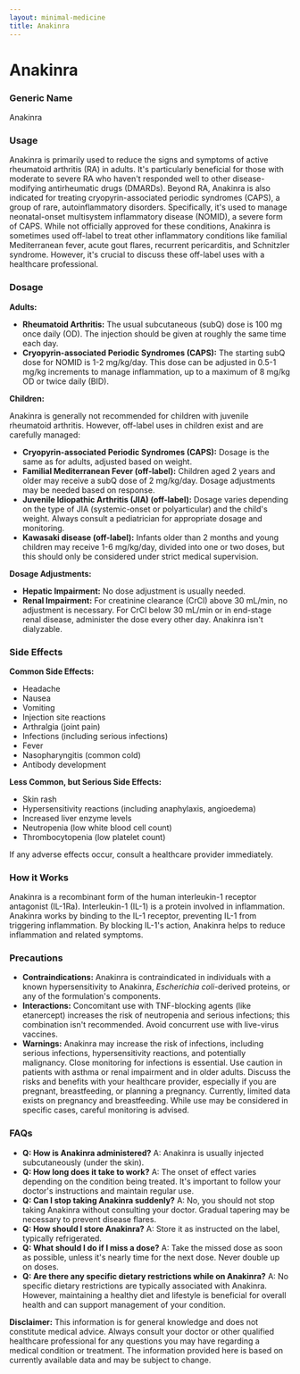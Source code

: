 ```yaml
---
layout: minimal-medicine
title: Anakinra
---
```


# Anakinra
### Generic Name
Anakinra

### Usage
Anakinra is primarily used to reduce the signs and symptoms of active rheumatoid arthritis (RA) in adults.  It's particularly beneficial for those with moderate to severe RA who haven't responded well to other disease-modifying antirheumatic drugs (DMARDs).  Beyond RA, Anakinra is also indicated for treating cryopyrin-associated periodic syndromes (CAPS), a group of rare, autoinflammatory disorders.  Specifically, it's used to manage neonatal-onset multisystem inflammatory disease (NOMID), a severe form of CAPS.  While not officially approved for these conditions, Anakinra is sometimes used off-label to treat other inflammatory conditions like familial Mediterranean fever, acute gout flares, recurrent pericarditis, and Schnitzler syndrome.  However, it's crucial to discuss these off-label uses with a healthcare professional.


### Dosage

**Adults:**

* **Rheumatoid Arthritis:**  The usual subcutaneous (subQ) dose is 100 mg once daily (OD).  The injection should be given at roughly the same time each day.
* **Cryopyrin-associated Periodic Syndromes (CAPS):**  The starting subQ dose for NOMID is 1-2 mg/kg/day.  This dose can be adjusted in 0.5-1 mg/kg increments to manage inflammation, up to a maximum of 8 mg/kg OD or twice daily (BID).

**Children:**

Anakinra is generally not recommended for children with juvenile rheumatoid arthritis. However, off-label uses in children exist and are carefully managed:

* **Cryopyrin-associated Periodic Syndromes (CAPS):** Dosage is the same as for adults, adjusted based on weight.
* **Familial Mediterranean Fever (off-label):** Children aged 2 years and older may receive a subQ dose of 2 mg/kg/day.  Dosage adjustments may be needed based on response.
* **Juvenile Idiopathic Arthritis (JIA) (off-label):** Dosage varies depending on the type of JIA (systemic-onset or polyarticular) and the child's weight.  Always consult a pediatrician for appropriate dosage and monitoring.
* **Kawasaki disease (off-label):**  Infants older than 2 months and young children may receive 1-6 mg/kg/day, divided into one or two doses, but this should only be considered under strict medical supervision.

**Dosage Adjustments:**

* **Hepatic Impairment:** No dose adjustment is usually needed.
* **Renal Impairment:**  For creatinine clearance (CrCl) above 30 mL/min, no adjustment is necessary. For CrCl below 30 mL/min or in end-stage renal disease, administer the dose every other day.  Anakinra isn't dialyzable.


### Side Effects

**Common Side Effects:**

* Headache
* Nausea
* Vomiting
* Injection site reactions
* Arthralgia (joint pain)
* Infections (including serious infections)
* Fever
* Nasopharyngitis (common cold)
* Antibody development

**Less Common, but Serious Side Effects:**

* Skin rash
* Hypersensitivity reactions (including anaphylaxis, angioedema)
* Increased liver enzyme levels
* Neutropenia (low white blood cell count)
* Thrombocytopenia (low platelet count)

If any adverse effects occur, consult a healthcare provider immediately.

### How it Works
Anakinra is a recombinant form of the human interleukin-1 receptor antagonist (IL-1Ra).  Interleukin-1 (IL-1) is a protein involved in inflammation. Anakinra works by binding to the IL-1 receptor, preventing IL-1 from triggering inflammation. By blocking IL-1's action, Anakinra helps to reduce inflammation and related symptoms.


### Precautions

* **Contraindications:** Anakinra is contraindicated in individuals with a known hypersensitivity to Anakinra, *Escherichia coli*-derived proteins, or any of the formulation's components.
* **Interactions:**  Concomitant use with TNF-blocking agents (like etanercept) increases the risk of neutropenia and serious infections; this combination isn't recommended.  Avoid concurrent use with live-virus vaccines.
* **Warnings:**  Anakinra may increase the risk of infections, including serious infections, hypersensitivity reactions, and potentially malignancy.  Close monitoring for infections is essential.  Use caution in patients with asthma or renal impairment and in older adults.  Discuss the risks and benefits with your healthcare provider, especially if you are pregnant, breastfeeding, or planning a pregnancy.  Currently, limited data exists on pregnancy and breastfeeding. While use may be considered in specific cases, careful monitoring is advised.


### FAQs

* **Q: How is Anakinra administered?** A: Anakinra is usually injected subcutaneously (under the skin).
* **Q: How long does it take to work?** A: The onset of effect varies depending on the condition being treated. It's important to follow your doctor's instructions and maintain regular use.
* **Q: Can I stop taking Anakinra suddenly?** A: No, you should not stop taking Anakinra without consulting your doctor.  Gradual tapering may be necessary to prevent disease flares.
* **Q: How should I store Anakinra?** A: Store it as instructed on the label, typically refrigerated.
* **Q: What should I do if I miss a dose?** A: Take the missed dose as soon as possible, unless it's nearly time for the next dose. Never double up on doses.
* **Q:  Are there any specific dietary restrictions while on Anakinra?** A: No specific dietary restrictions are typically associated with Anakinra. However, maintaining a healthy diet and lifestyle is beneficial for overall health and can support management of your condition.


**Disclaimer:** This information is for general knowledge and does not constitute medical advice.  Always consult your doctor or other qualified healthcare professional for any questions you may have regarding a medical condition or treatment.  The information provided here is based on currently available data and may be subject to change.
